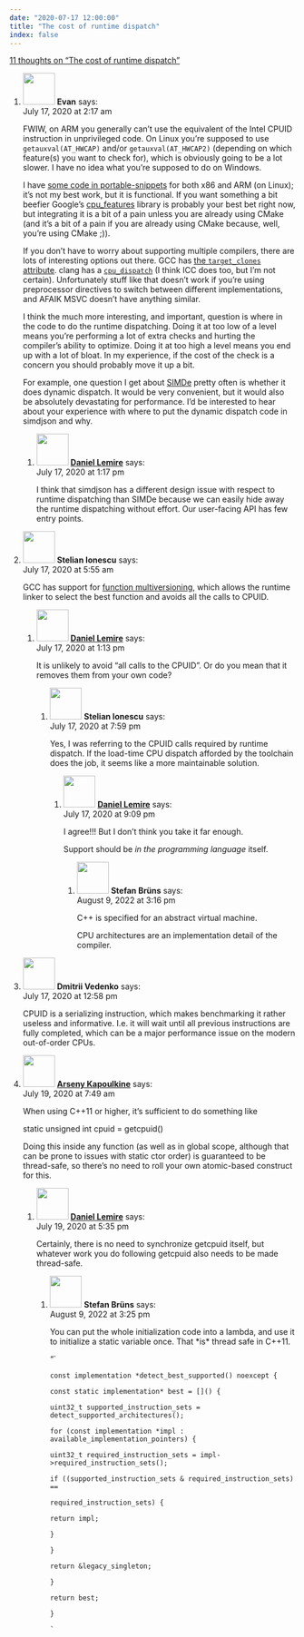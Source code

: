 ```yaml
---
date: "2020-07-17 12:00:00"
title: "The cost of runtime dispatch"
index: false
---
```


[11 thoughts on &ldquo;The cost of runtime dispatch&rdquo;](/lemire/blog/2020/07-17-the-cost-of-runtime-dispatch)

<ol class="comment-list">
<li id="comment-538459" class="comment even thread-even depth-1 parent">
<div class="comment-author vcard">
<img alt src="https://secure.gravatar.com/avatar/6110fb5254b500f6784a8fef35fa4260?s=56&#038;d=mm&#038;r=g" srcset="https://secure.gravatar.com/avatar/6110fb5254b500f6784a8fef35fa4260?s=112&#038;d=mm&#038;r=g 2x" class="avatar avatar-56 photo" height="56" width="56" decoding="async" /> <b class="fn">Evan</b> <span class="says">says:</span> </div>
<div class="comment-metadata"><time datetime="2020-07-17T02:17:01+00:00">July 17, 2020 at 2:17 am</time></a> </div>
<div class="comment-content">
<p>FWIW, on ARM you generally can&rsquo;t use the equivalent of the Intel CPUID instruction in unprivileged code. On Linux you&rsquo;re supposed to use <code>getauxval(AT_HWCAP)</code> and/or <code>getauxval(AT_HWCAP2)</code> (depending on which feature(s) you want to check for), which is obviously going to be a lot slower. I have no idea what you&rsquo;re supposed to do on Windows.</p>
<p>I have <a href="https://github.com/nemequ/portable-snippets/tree/master/cpu" rel="nofollow ugc">some code in portable-snippets</a> for both x86 and ARM (on Linux); it&rsquo;s not my best work, but it is functional. If you want something a bit beefier Google&rsquo;s <a href="https://github.com/google/cpu_features/" rel="nofollow ugc">cpu_features</a> library is probably your best bet right now, but integrating it is a bit of a pain unless you are already using CMake (and it&rsquo;s a bit of a pain if you are already using CMake because, well, you&rsquo;re using CMake ;)).</p>
<p>If you don&rsquo;t have to worry about supporting multiple compilers, there are lots of interesting options out there. GCC has <a href="https://gcc.gnu.org/onlinedocs/gcc/Common-Function-Attributes.html#index-target_005fclones-function-attribute" rel="nofollow ugc">the <code>target_clones</code> attribute</a>. clang has a <a href="https://clang.llvm.org/docs/AttributeReference.html#cpu-dispatch" rel="nofollow ugc"><code>cpu_dispatch</code></a> (I think ICC does too, but I&rsquo;m not certain). Unfortunately stuff like that doesn&rsquo;t work if you&rsquo;re using preprocessor directives to switch between different implementations, and AFAIK MSVC doesn&rsquo;t have anything similar.</p>
<p>I think the much more interesting, and important, question is where in the code to do the runtime dispatching. Doing it at too low of a level means you&rsquo;re performing a lot of extra checks and hurting the compiler&rsquo;s ability to optimize. Doing it at too high a level means you end up with a lot of bloat. In my experience, if the cost of the check is a concern you should probably move it up a bit.</p>
<p>For example, one question I get about <a href="https://github.com/simd-everywhere/simde/" rel="nofollow ugc">SIMDe</a> pretty often is whether it does dynamic dispatch. It would be very convenient, but it would also be absolutely devastating for performance. I&rsquo;d be interested to hear about your experience with where to put the dynamic dispatch code in simdjson and why.</p>
</div>
<ol class="children">
<li id="comment-538716" class="comment byuser comment-author-lemire bypostauthor odd alt depth-2">
<div class="comment-author vcard">
<img alt src="https://secure.gravatar.com/avatar/2ca999bef9535950f5b84281a4dab006?s=56&#038;d=mm&#038;r=g" srcset="https://secure.gravatar.com/avatar/2ca999bef9535950f5b84281a4dab006?s=112&#038;d=mm&#038;r=g 2x" class="avatar avatar-56 photo" height="56" width="56" decoding="async" /> <b class="fn"><a href="https://lemire.me/en/" class="url" rel="ugc">Daniel Lemire</a></b> <span class="says">says:</span> </div>
<div class="comment-metadata"><time datetime="2020-07-17T13:17:50+00:00">July 17, 2020 at 1:17 pm</time></a> </div>
<div class="comment-content">
<p>I think that simdjson has a different design issue with respect to runtime dispatching than SIMDe because we can easily hide away the runtime dispatching without effort. Our user-facing API has few entry points.</p>
</div>
</li>
</ol>
</li>
<li id="comment-538578" class="comment even thread-odd thread-alt depth-1 parent">
<div class="comment-author vcard">
<img alt src="https://secure.gravatar.com/avatar/fa1e806f97322661e06279d2f35e7ab8?s=56&#038;d=mm&#038;r=g" srcset="https://secure.gravatar.com/avatar/fa1e806f97322661e06279d2f35e7ab8?s=112&#038;d=mm&#038;r=g 2x" class="avatar avatar-56 photo" height="56" width="56" loading="lazy" decoding="async" /> <b class="fn">Stelian Ionescu</b> <span class="says">says:</span> </div>
<div class="comment-metadata"><time datetime="2020-07-17T05:55:00+00:00">July 17, 2020 at 5:55 am</time></a> </div>
<div class="comment-content">
<p>GCC has support for <a href="https://gcc.gnu.org/wiki/FunctionMultiVersioning" rel="nofollow ugc">function multiversioning</a>, which allows the runtime linker to select the best function and avoids all the calls to CPUID.</p>
</div>
<ol class="children">
<li id="comment-538715" class="comment byuser comment-author-lemire bypostauthor odd alt depth-2 parent">
<div class="comment-author vcard">
<img alt src="https://secure.gravatar.com/avatar/2ca999bef9535950f5b84281a4dab006?s=56&#038;d=mm&#038;r=g" srcset="https://secure.gravatar.com/avatar/2ca999bef9535950f5b84281a4dab006?s=112&#038;d=mm&#038;r=g 2x" class="avatar avatar-56 photo" height="56" width="56" loading="lazy" decoding="async" /> <b class="fn"><a href="https://lemire.me/en/" class="url" rel="ugc">Daniel Lemire</a></b> <span class="says">says:</span> </div>
<div class="comment-metadata"><time datetime="2020-07-17T13:13:45+00:00">July 17, 2020 at 1:13 pm</time></a> </div>
<div class="comment-content">
<p>It is unlikely to avoid &ldquo;all calls to the CPUID&rdquo;. Or do you mean that it removes them from your own code?</p>
</div>
<ol class="children">
<li id="comment-538736" class="comment even depth-3 parent">
<div class="comment-author vcard">
<img alt src="https://secure.gravatar.com/avatar/fa1e806f97322661e06279d2f35e7ab8?s=56&#038;d=mm&#038;r=g" srcset="https://secure.gravatar.com/avatar/fa1e806f97322661e06279d2f35e7ab8?s=112&#038;d=mm&#038;r=g 2x" class="avatar avatar-56 photo" height="56" width="56" loading="lazy" decoding="async" /> <b class="fn">Stelian Ionescu</b> <span class="says">says:</span> </div>
<div class="comment-metadata"><time datetime="2020-07-17T19:59:52+00:00">July 17, 2020 at 7:59 pm</time></a> </div>
<div class="comment-content">
<p>Yes, I was referring to the CPUID calls required by runtime dispatch. If the load-time CPU dispatch afforded by the toolchain does the job, it seems like a more maintainable solution.</p>
</div>
<ol class="children">
<li id="comment-538744" class="comment byuser comment-author-lemire bypostauthor odd alt depth-4 parent">
<div class="comment-author vcard">
<img alt src="https://secure.gravatar.com/avatar/2ca999bef9535950f5b84281a4dab006?s=56&#038;d=mm&#038;r=g" srcset="https://secure.gravatar.com/avatar/2ca999bef9535950f5b84281a4dab006?s=112&#038;d=mm&#038;r=g 2x" class="avatar avatar-56 photo" height="56" width="56" loading="lazy" decoding="async" /> <b class="fn"><a href="https://lemire.me/en/" class="url" rel="ugc">Daniel Lemire</a></b> <span class="says">says:</span> </div>
<div class="comment-metadata"><time datetime="2020-07-17T21:09:16+00:00">July 17, 2020 at 9:09 pm</time></a> </div>
<div class="comment-content">
<p>I agree!!! But I don&rsquo;t think you take it far enough.</p>
<p>Support should be <em>in the programming language</em> itself.</p>
</div>
<ol class="children">
<li id="comment-642430" class="comment even depth-5">
<div class="comment-author vcard">
<img alt src="https://secure.gravatar.com/avatar/a725014f091bcd9e8ff16e9f2a0d7e20?s=56&#038;d=mm&#038;r=g" srcset="https://secure.gravatar.com/avatar/a725014f091bcd9e8ff16e9f2a0d7e20?s=112&#038;d=mm&#038;r=g 2x" class="avatar avatar-56 photo" height="56" width="56" loading="lazy" decoding="async" /> <b class="fn">Stefan Brüns</b> <span class="says">says:</span> </div>
<div class="comment-metadata"><time datetime="2022-08-09T15:16:28+00:00">August 9, 2022 at 3:16 pm</time></a> </div>
<div class="comment-content">
<p>C++ is specified for an abstract virtual machine.</p>
<p>CPU architectures are an implementation detail of the compiler.</p>
</div>
</li>
</ol>
</li>
</ol>
</li>
</ol>
</li>
</ol>
</li>
<li id="comment-538713" class="comment odd alt thread-even depth-1">
<div class="comment-author vcard">
<img alt src="https://secure.gravatar.com/avatar/5520cca65026c04478a2282b13880e33?s=56&#038;d=mm&#038;r=g" srcset="https://secure.gravatar.com/avatar/5520cca65026c04478a2282b13880e33?s=112&#038;d=mm&#038;r=g 2x" class="avatar avatar-56 photo" height="56" width="56" loading="lazy" decoding="async" /> <b class="fn">Dmitrii Vedenko</b> <span class="says">says:</span> </div>
<div class="comment-metadata"><time datetime="2020-07-17T12:58:03+00:00">July 17, 2020 at 12:58 pm</time></a> </div>
<div class="comment-content">
<p>CPUID is a serializing instruction, which makes benchmarking it rather useless and informative. I.e. it will wait until all previous instructions are fully completed, which can be a major performance issue on the modern out-of-order CPUs.</p>
</div>
</li>
<li id="comment-539127" class="comment even thread-odd thread-alt depth-1 parent">
<div class="comment-author vcard">
<img alt src="https://secure.gravatar.com/avatar/b6b1c2c000b5e36a035cc78ff8f071d3?s=56&#038;d=mm&#038;r=g" srcset="https://secure.gravatar.com/avatar/b6b1c2c000b5e36a035cc78ff8f071d3?s=112&#038;d=mm&#038;r=g 2x" class="avatar avatar-56 photo" height="56" width="56" loading="lazy" decoding="async" /> <b class="fn"><a href="https://zeux.io" class="url" rel="ugc external nofollow">Arseny Kapoulkine</a></b> <span class="says">says:</span> </div>
<div class="comment-metadata"><time datetime="2020-07-19T07:49:26+00:00">July 19, 2020 at 7:49 am</time></a> </div>
<div class="comment-content">
<p>When using C++11 or higher, it&rsquo;s sufficient to do something like</p>
<p>static unsigned int cpuid = getcpuid()</p>
<p>Doing this inside any function (as well as in global scope, although that can be prone to issues with static ctor order) is guaranteed to be thread-safe, so there&rsquo;s no need to roll your own atomic-based construct for this.</p>
</div>
<ol class="children">
<li id="comment-539155" class="comment byuser comment-author-lemire bypostauthor odd alt depth-2 parent">
<div class="comment-author vcard">
<img alt src="https://secure.gravatar.com/avatar/2ca999bef9535950f5b84281a4dab006?s=56&#038;d=mm&#038;r=g" srcset="https://secure.gravatar.com/avatar/2ca999bef9535950f5b84281a4dab006?s=112&#038;d=mm&#038;r=g 2x" class="avatar avatar-56 photo" height="56" width="56" loading="lazy" decoding="async" /> <b class="fn"><a href="https://lemire.me/en/" class="url" rel="ugc">Daniel Lemire</a></b> <span class="says">says:</span> </div>
<div class="comment-metadata"><time datetime="2020-07-19T17:35:42+00:00">July 19, 2020 at 5:35 pm</time></a> </div>
<div class="comment-content">
<p>Certainly, there is no need to synchronize getcpuid itself, but whatever work you do following getcpuid also needs to be made thread-safe.</p>
</div>
<ol class="children">
<li id="comment-642431" class="comment even depth-3">
<div class="comment-author vcard">
<img alt src="https://secure.gravatar.com/avatar/a725014f091bcd9e8ff16e9f2a0d7e20?s=56&#038;d=mm&#038;r=g" srcset="https://secure.gravatar.com/avatar/a725014f091bcd9e8ff16e9f2a0d7e20?s=112&#038;d=mm&#038;r=g 2x" class="avatar avatar-56 photo" height="56" width="56" loading="lazy" decoding="async" /> <b class="fn">Stefan Brüns</b> <span class="says">says:</span> </div>
<div class="comment-metadata"><time datetime="2022-08-09T15:25:26+00:00">August 9, 2022 at 3:25 pm</time></a> </div>
<div class="comment-content">
<p>You can put the whole initialization code into a lambda, and use it to initialize a static variable once. That *is* thread safe in C++11.</p>
<p>&ldquo;`<code><br/>
const implementation *detect_best_supported() noexcept {<br/>
const static implementation* best = []() {<br/>
uint32_t supported_instruction_sets = detect_supported_architectures();<br/>
for (const implementation *impl : available_implementation_pointers) {<br/>
uint32_t required_instruction_sets = impl-&gt;required_instruction_sets();<br/>
if ((supported_instruction_sets &amp; required_instruction_sets) ==<br/>
required_instruction_sets) {<br/>
return impl;<br/>
}<br/>
}<br/>
return &amp;legacy_singleton;<br/>
}<br/>
return best;<br/>
}<br/>
`</code><code></code></p>
</div>
</li>
</ol>
</li>
</ol>
</li>
</ol>
